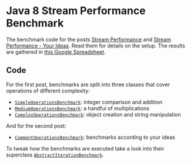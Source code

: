 # Java 8 Stream Performance Benchmark

The benchmark code for the posts [Stream Performance](http://blog.codefx.org/java/stream-performance/) and [Stream Performance - Your Ideas](http://blog.codefx.org/java/stream-performance-your-ideas/). Read them for details on the setup. The results are gathered in [this Google Spreadsheet](https://docs.google.com/spreadsheets/d/1K-y44zFrBWpZXkdaBI80-g_MqJiuphmuZAP6gg6zz_4/edit#gid=1205798000).

## Code

For the first post, benchmarks are split into three classes that cover operations of different complexity:

* [`SimpleOperationsBenchmark`](https://github.com/CodeFX-org/lab-java8streamperformancebenchmark/blob/master/src/main/java/org/codefx/lab/streamperformance/SimpleOperationsBenchmark.java): integer comparison and addition
* [`MediumOperationsBenchmark`](https://github.com/CodeFX-org/lab-java8streamperformancebenchmark/blob/master/src/main/java/org/codefx/lab/streamperformance/MediumOperationsBenchmark.java): a handful of multiplications
* [`ComplexOperationsBenchmark`](https://github.com/CodeFX-org/lab-java8streamperformancebenchmark/blob/master/src/main/java/org/codefx/lab/streamperformance/ComplexOperationsBenchmark.java): object creation and string manipulation

And for the second post:

* [`CommentOperationsBenchmark`](https://github.com/CodeFX-org/lab-java8streamperformancebenchmark/blob/master/src/main/java/org/codefx/lab/streamperformance/CommentOperationsBenchmark.java): benchmarks according to your ideas

To tweak how the benchmarks are executed take a look into their superclass [`AbstractIterationBenchmark`](https://github.com/CodeFX-org/lab-java8streamperformancebenchmark/blob/master/src/main/java/org/codefx/lab/streamperformance/AbstractIterationBenchmark.java).
